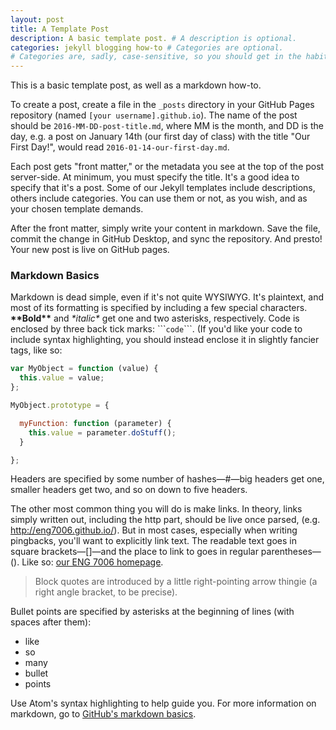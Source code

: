 ```yaml
---
layout: post
title: A Template Post
description: A basic template post. # A description is optional.
categories: jekyll blogging how-to # Categories are optional.
# Categories are, sadly, case-sensitive, so you should get in the habit of only using lowercase tags.
---
```

This is a basic template post, as well as a markdown how-to.

To create a post, create a file in the ```_posts``` directory in your GitHub Pages repository (named ```[your username].github.io```). The name of the post should be ```2016-MM-DD-post-title.md```, where MM is the month, and DD is the day, e.g. a post on January 14th (our first day of class) with the title "Our First Day!", would read ```2016-01-14-our-first-day.md```.

Each post gets "front matter," or the metadata you see at the top of the post server-side. At minimum, you must specify the title. It's a good idea to specify that it's a post. Some of our Jekyll templates include descriptions, others include categories. You can use them or not, as you wish, and as your chosen template demands.

After the front matter, simply write your content in markdown. Save the file, commit the change in GitHub Desktop, and sync the repository. And presto! Your new post is live on GitHub pages.

### Markdown Basics

Markdown is dead simple, even if it's not quite WYSIWYG. It's plaintext, and most of its formatting is specified by including a few special characters. **\*\*Bold\*\*** and *\*italic\** get one and two asterisks, respectively. Code is enclosed by three back tick marks: \`\`\````code```\`\`\`. (If you'd like your code to include syntax highlighting, you should instead enclose it in slightly fancier tags, like so:

```javascript
var MyObject = function (value) {
  this.value = value;
};

MyObject.prototype = {

  myFunction: function (parameter) {
    this.value = parameter.doStuff();
  }

};
```

Headers are specified by some number of hashes—\#—big headers get one, smaller headers get two, and so on down to five headers.

The other most common thing you will do is make links. In theory, links simply written out, including the http part, should be live once parsed, (e.g. http://eng7006.github.io/). But in most cases, especially when writing pingbacks, you'll want to explicitly link text. The readable text goes in square brackets—[]—and the place to link to goes in regular parentheses—(). Like so: [our ENG 7006 homepage](http://eng7006.github.io/).

> Block quotes are introduced by a little right-pointing arrow thingie (a right angle bracket, to be precise).

Bullet points are specified by asterisks at the beginning of lines (with spaces after them):

* like
* so
* many
* bullet
* points

Use Atom's syntax highlighting to help guide you. For more information on markdown, go to [GitHub's markdown basics](https://help.github.com/articles/markdown-basics/).
